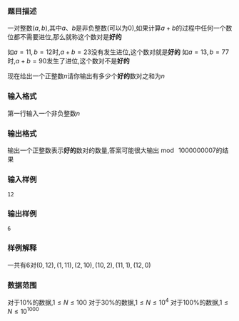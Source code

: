 ### 题目描述
一对整数$(a,b)$,其中$a$、$b$是非负整数(可以为$0$),如果计算$a+b$的过程中任何一个数位都不需要进位,那么就称这个数对是**好的**

如$a=11,b=12$时,$a+b=23$没有发生进位,这个数对就是**好的**
如$a=13,b=77$时,$a+b=90$发生了进位,这个数对不是**好的**

现在给出一个正整数$n$请你输出有多少个**好的**数对之和为$n$

### 输入格式
第一行输入一个非负整数$n$
### 输出格式
输出一个正整数表示**好的**数对的数量,答案可能很大输出$\bmod~1000000007$的结果
### 输入样例
```
12
```
### 输出样例
```
6
```
### 样例解释
一共有$6$对$(0,12),(1,11),(2,10),(10,2),(11,1),(12,0)$

### 数据范围
对于$10\%$的数据,$1 \leq N\leq 100$
对于$30\%$的数据,$1 \leq N\leq 10^4$
对于$100\%$的数据,$1 \leq N\leq 10^{1000}$